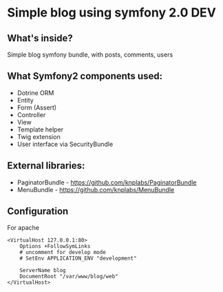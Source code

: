 Simple blog using symfony 2.0 DEV
========================

What's inside?
--------------
Simple blog symfony bundle, with posts, comments, users

What Symfony2 components used:
--------------
* Dotrine ORM
* Entity
* Form (Assert)
* Controller
* View
* Template helper
* Twig extension
* User interface via SecurityBundle

External libraries:
--------------
* PaginatorBundle - https://github.com/knplabs/PaginatorBundle
* MenuBundle - https://github.com/knplabs/MenuBundle

Configuration
-------------

For apache

	<VirtualHost 127.0.0.1:80>
		Options +FollowSymLinks
		# uncomment for develop mode
		# SetEnv APPLICATION_ENV "development"

		ServerName blog
		DocumentRoot "/var/www/blog/web"
	</VirtualHost>
